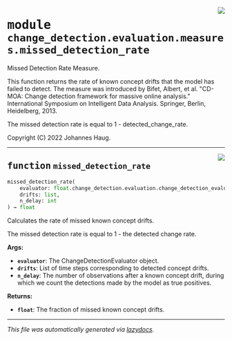 <!-- markdownlint-disable -->

<a href="https://github.com/haugjo/float/tree/main/float/change_detection/evaluation/measures/missed_detection_rate.py#L0"><img align="right" style="float:right;" src="https://img.shields.io/badge/-source-cccccc?style=flat-square"></a>

# <kbd>module</kbd> `change_detection.evaluation.measures.missed_detection_rate`
Missed Detection Rate Measure. 

This function returns the rate of known concept drifts that the model has failed to detect. The measure was introduced by Bifet, Albert, et al. "CD-MOA: Change detection framework for massive online analysis." International Symposium on Intelligent Data Analysis. Springer, Berlin, Heidelberg, 2013. 

The missed detection rate is equal to 1 - detected_change_rate. 

Copyright (C) 2022 Johannes Haug. 


---

<a href="https://github.com/haugjo/float/tree/main/float/change_detection/evaluation/measures/missed_detection_rate.py#L34"><img align="right" style="float:right;" src="https://img.shields.io/badge/-source-cccccc?style=flat-square"></a>

## <kbd>function</kbd> `missed_detection_rate`

```python
missed_detection_rate(
    evaluator: float.change_detection.evaluation.change_detection_evaluator.ChangeDetectionEvaluator,
    drifts: list,
    n_delay: int
) → float
```

Calculates the rate of missed known concept drifts. 

The missed detection rate is equal to 1 - the detected change rate. 



**Args:**
 
 - <b>`evaluator`</b>:  The ChangeDetectionEvaluator object. 
 - <b>`drifts`</b>:  List of time steps corresponding to detected concept drifts. 
 - <b>`n_delay`</b>:  The number of observations after a known concept drift, during which we count the detections made by the  model as true positives. 



**Returns:**
 
 - <b>`float`</b>:  The fraction of missed known concept drifts. 




---

_This file was automatically generated via [lazydocs](https://github.com/ml-tooling/lazydocs)._
